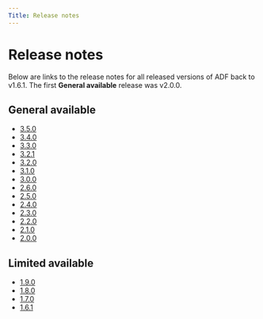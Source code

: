 ```yaml
---
Title: Release notes
---
```


# Release notes

Below are links to the release notes for all released versions of ADF back to v1.6.1.
The first **General available** release was v2.0.0.

## General available

- [3.5.0](RelNote350.md)
- [3.4.0](RelNote340.md)
- [3.3.0](RelNote330.md)
- [3.2.1](RelNote321.md)
- [3.2.0](RelNote320.md)
- [3.1.0](RelNote310.md)
- [3.0.0](RelNote300.md)
- [2.6.0](RelNote260.md)
- [2.5.0](RelNote250.md)
- [2.4.0](RelNote240.md)
- [2.3.0](RelNote230.md)
- [2.2.0](RelNote220.md)
- [2.1.0](RelNote210.md)
- [2.0.0](RelNote200.md)

## Limited available

- [1.9.0](RelNote190.md)
- [1.8.0](RelNote180.md)
- [1.7.0](RelNote170.md)
- [1.6.1](RelNote161.md)
